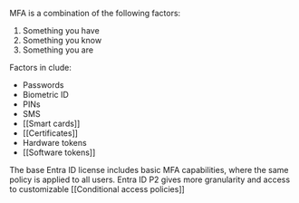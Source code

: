 MFA is a combination of the following factors:
1. Something you have
2. Something you know
3. Something you are

Factors in clude:
- Passwords
- Biometric ID
- PINs
- SMS
- [[Smart cards]]
- [[Certificates]]
- Hardware tokens
- [[Software tokens]]

The base Entra ID license includes basic MFA capabilities, where the same policy is applied to all users.
Entra ID P2 gives more granularity and access to customizable [[Conditional access policies]]
